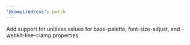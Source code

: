 ```yaml
---
'@compiled/css': patch
---
```


Add support for unitless values for base-palette, font-size-adjust, and -webkit-line-clamp properties
